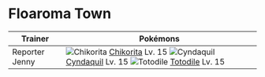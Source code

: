 # Floaroma Town

Trainer                    | Pokémons
---                        | ---
Reporter Jenny             | ![][152]  [Chikorita] Lv. 15  ![][155]  [Cyndaquil] Lv. 15  ![][158]  [Totodile] Lv. 15


[152]: https://raw.githubusercontent.com/PokeAPI/sprites/master/sprites/pokemon/152.png "Chikorita"
[155]: https://raw.githubusercontent.com/PokeAPI/sprites/master/sprites/pokemon/155.png "Cyndaquil"
[158]: https://raw.githubusercontent.com/PokeAPI/sprites/master/sprites/pokemon/158.png "Totodile"
[Chikorita]: /pokemon_changes/152/
[Cyndaquil]: /pokemon_changes/155/
[Totodile]: /pokemon_changes/158/
